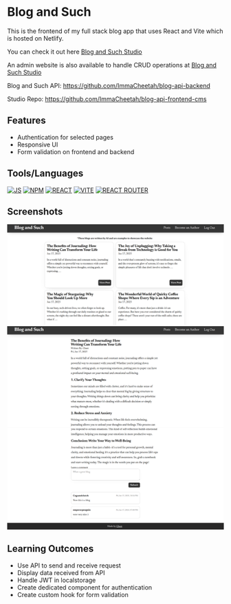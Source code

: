 # Blog and Such 

This is the frontend of my full stack blog app that uses React and Vite which is hosted on Netlify.

You can check it out here [Blog and Such Studio](https://blogandsuch.netlify.app/)

An admin website is also available to handle CRUD operations at [Blog and Such Studio](https://blogandsuchstudio.netlify.app/)

Blog and Such API: https://github.com/ImmaCheetah/blog-api-backend

Studio Repo: https://github.com/ImmaCheetah/blog-api-frontend-cms

## Features
- Authentication for selected pages
- Responsive UI
- Form validation on frontend and backend

## Tools/Languages
[![JS](https://img.shields.io/badge/-JAVASCRIPT-000?style=for-the-badge&logo=javascript&logoColor=F0DB4F)](#)  [![NPM](https://img.shields.io/badge/-npm-000?style=for-the-badge&logo=npm)](#)  [![REACT](https://img.shields.io/badge/-react-000?style=for-the-badge&logo=react)](#) 
[![VITE](https://img.shields.io/badge/-vite-000?style=for-the-badge&logo=vite)](#) 
[![REACT ROUTER](https://img.shields.io/badge/-reactrouter-000?style=for-the-badge&logo=reactrouter)](#)

## Screenshots
![alt text](image.png)
![alt text](image-1.png)
![alt text](image-2.png)

## Learning Outcomes

- Use API to send and receive request
- Display data received from API
- Handle JWT in localstorage
- Create dedicated component for authentication
- Create custom hook for form validation
